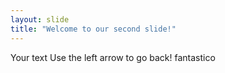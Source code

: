 ```yaml
---
layout: slide
title: "Welcome to our second slide!"
---
```

Your text
Use the left arrow to go back!
fantastico
